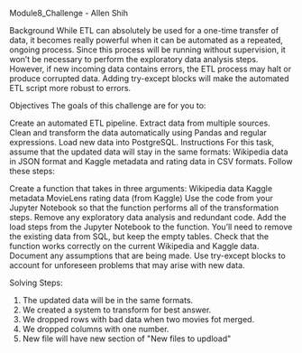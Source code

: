 Module8_Challenge - Allen Shih

Background
While ETL can absolutely be used for a one-time transfer of data, it becomes really powerful when it can be automated as a repeated, ongoing process. Since this process will be running without supervision, it won’t be necessary to perform the exploratory data analysis steps. However, if new incoming data contains errors, the ETL process may halt or produce corrupted data. Adding try-except blocks will make the automated ETL script more robust to errors.

Objectives
The goals of this challenge are for you to:

Create an automated ETL pipeline.
Extract data from multiple sources.
Clean and transform the data automatically using Pandas and regular expressions.
Load new data into PostgreSQL.
Instructions
For this task, assume that the updated data will stay in the same formats: Wikipedia data in JSON format and Kaggle metadata and rating data in CSV formats. Follow these steps:

Create a function that takes in three arguments:
Wikipedia data
Kaggle metadata
MovieLens rating data (from Kaggle)
Use the code from your Jupyter Notebook so that the function performs all of the transformation steps. Remove any exploratory data analysis and redundant code.
Add the load steps from the Jupyter Notebook to the function. You’ll need to remove the existing data from SQL, but keep the empty tables.
Check that the function works correctly on the current Wikipedia and Kaggle data.
Document any assumptions that are being made. Use try-except blocks to account for unforeseen problems that may arise with new data.


Solving Steps:
1. The updated data will be in the same formats.
2. We created a system to transform for best answer.
3. We dropped rows with bad data when two movies fot merged.
4. We dropped columns with one number.
5. New file will have new section of "New files to updload"